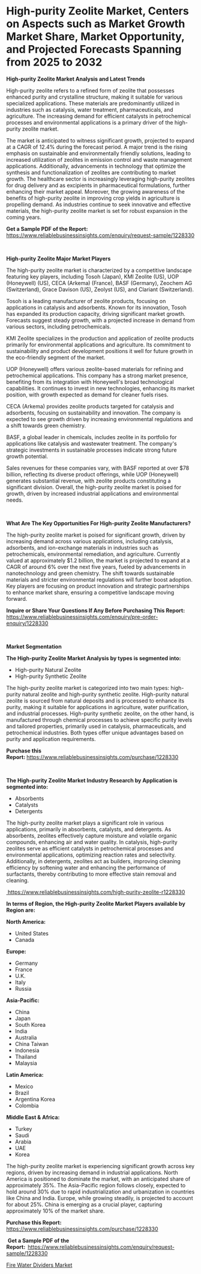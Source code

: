 <p><h1>High-purity Zeolite Market, Centers on Aspects such as Market Growth Market Share, Market Opportunity, and Projected Forecasts Spanning from 2025 to 2032</h1></p><p><strong>High-purity Zeolite Market Analysis and Latest Trends</strong></p>
<p><p>High-purity zeolite refers to a refined form of zeolite that possesses enhanced purity and crystalline structure, making it suitable for various specialized applications. These materials are predominantly utilized in industries such as catalysis, water treatment, pharmaceuticals, and agriculture. The increasing demand for efficient catalysts in petrochemical processes and environmental applications is a primary driver of the high-purity zeolite market.</p><p>The market is anticipated to witness significant growth, projected to expand at a CAGR of 12.4% during the forecast period. A major trend is the rising emphasis on sustainable and environmentally friendly solutions, leading to increased utilization of zeolites in emission control and waste management applications. Additionally, advancements in technology that optimize the synthesis and functionalization of zeolites are contributing to market growth. The healthcare sector is increasingly leveraging high-purity zeolites for drug delivery and as excipients in pharmaceutical formulations, further enhancing their market appeal. Moreover, the growing awareness of the benefits of high-purity zeolite in improving crop yields in agriculture is propelling demand. As industries continue to seek innovative and effective materials, the high-purity zeolite market is set for robust expansion in the coming years.</p></p>
<p><strong>Get a Sample PDF of the Report:&nbsp;</strong> <a href="https://www.reliablebusinessinsights.com/enquiry/request-sample/1228330?utm_campaign=2774&utm_medium=2&utm_source=Github&utm_content=ia&utm_term=28022025&utm_id=high-purity-zeolite">https://www.reliablebusinessinsights.com/enquiry/request-sample/1228330</a></p>
<p>&nbsp;</p>
<p><strong>High-purity Zeolite Major Market Players</strong></p>
<p><p>The high-purity zeolite market is characterized by a competitive landscape featuring key players, including Tosoh (Japan), KMI Zeolite (US), UOP (Honeywell) (US), CECA (Arkema) (France), BASF (Germany), Zeochem AG (Switzerland), Grace Davison (US), Zeolyst (US), and Clariant (Switzerland). </p><p>Tosoh is a leading manufacturer of zeolite products, focusing on applications in catalysis and adsorbents. Known for its innovation, Tosoh has expanded its production capacity, driving significant market growth. Forecasts suggest steady growth, with a projected increase in demand from various sectors, including petrochemicals.</p><p>KMI Zeolite specializes in the production and application of zeolite products primarily for environmental applications and agriculture. Its commitment to sustainability and product development positions it well for future growth in the eco-friendly segment of the market.</p><p>UOP (Honeywell) offers various zeolite-based materials for refining and petrochemical applications. This company has a strong market presence, benefiting from its integration with Honeywell's broad technological capabilities. It continues to invest in new technologies, enhancing its market position, with growth expected as demand for cleaner fuels rises.</p><p>CECA (Arkema) provides zeolite products targeted for catalysis and adsorbents, focusing on sustainability and innovation. The company is expected to see growth driven by increasing environmental regulations and a shift towards green chemistry.</p><p>BASF, a global leader in chemicals, includes zeolite in its portfolio for applications like catalysis and wastewater treatment. The company's strategic investments in sustainable processes indicate strong future growth potential.</p><p>Sales revenues for these companies vary, with BASF reported at over $78 billion, reflecting its diverse product offerings, while UOP (Honeywell) generates substantial revenue, with zeolite products constituting a significant division. Overall, the high-purity zeolite market is poised for growth, driven by increased industrial applications and environmental needs.</p></p>
<p>&nbsp;</p>
<p><strong>What Are The Key Opportunities For High-purity Zeolite Manufacturers?</strong></p>
<p><p>The high-purity zeolite market is poised for significant growth, driven by increasing demand across various applications, including catalysis, adsorbents, and ion-exchange materials in industries such as petrochemicals, environmental remediation, and agriculture. Currently valued at approximately $1.2 billion, the market is projected to expand at a CAGR of around 6% over the next five years, fueled by advancements in nanotechnology and green chemistry. The shift towards sustainable materials and stricter environmental regulations will further boost adoption. Key players are focusing on product innovation and strategic partnerships to enhance market share, ensuring a competitive landscape moving forward.</p></p>
<p><strong>Inquire or Share Your Questions If Any Before Purchasing This Report:</strong> <a href="https://www.reliablebusinessinsights.com/enquiry/pre-order-enquiry/1228330?utm_campaign=2774&utm_medium=2&utm_source=Github&utm_content=ia&utm_term=28022025&utm_id=high-purity-zeolite">https://www.reliablebusinessinsights.com/enquiry/pre-order-enquiry/1228330</a></p>
<p>&nbsp;</p>
<p><strong>Market Segmentation</strong></p>
<p><strong>The High-purity Zeolite Market Analysis by types is segmented into:</strong></p>
<p><ul><li>High-purity Natural Zeolite</li><li>High-purity Synthetic Zeolite</li></ul></p>
<p><p>The high-purity zeolite market is categorized into two main types: high-purity natural zeolite and high-purity synthetic zeolite. High-purity natural zeolite is sourced from natural deposits and is processed to enhance its purity, making it suitable for applications in agriculture, water purification, and industrial processes. High-purity synthetic zeolite, on the other hand, is manufactured through chemical processes to achieve specific purity levels and tailored properties, primarily used in catalysis, pharmaceuticals, and petrochemical industries. Both types offer unique advantages based on purity and application requirements.</p></p>
<p><strong>Purchase this Report:&nbsp;</strong><a href="https://www.reliablebusinessinsights.com/purchase/1228330?utm_campaign=2774&utm_medium=2&utm_source=Github&utm_content=ia&utm_term=28022025&utm_id=high-purity-zeolite">https://www.reliablebusinessinsights.com/purchase/1228330</a></p>
<p>&nbsp;</p>
<p><strong>The High-purity Zeolite Market Industry Research by Application is segmented into:</strong></p>
<p><ul><li>Absorbents</li><li>Catalysts</li><li>Detergents</li></ul></p>
<p><p>The high-purity zeolite market plays a significant role in various applications, primarily in absorbents, catalysts, and detergents. As absorbents, zeolites effectively capture moisture and volatile organic compounds, enhancing air and water quality. In catalysis, high-purity zeolites serve as efficient catalysts in petrochemical processes and environmental applications, optimizing reaction rates and selectivity. Additionally, in detergents, zeolites act as builders, improving cleaning efficiency by softening water and enhancing the performance of surfactants, thereby contributing to more effective stain removal and cleaning.</p></p>
<p><a href="https://www.reliablebusinessinsights.com/high-purity-zeolite-r1228330?utm_campaign=2774&utm_medium=2&utm_source=Github&utm_content=ia&utm_term=28022025&utm_id=high-purity-zeolite">&nbsp;https://www.reliablebusinessinsights.com/high-purity-zeolite-r1228330</a></p>
<p><strong>In terms of Region, the High-purity Zeolite Market Players available by Region are:</strong></p>
<p>
    <p> <strong> North America: </strong>
        <ul>
            <li>United States</li>
            <li>Canada</li>
        </ul>
        </p> 
    <p> <strong> Europe: </strong>
        <ul>
            <li>Germany</li>
            <li>France</li>
            <li>U.K.</li>
            <li>Italy</li>
            <li>Russia</li>
        </ul>
        </p> 
    <p> <strong> Asia-Pacific: </strong>
        <ul>
            <li>China</li>
            <li>Japan</li>
            <li>South Korea</li>
            <li>India</li>
            <li>Australia</li>
            <li>China Taiwan</li>
            <li>Indonesia</li>
            <li>Thailand</li>
            <li>Malaysia</li>
        </ul>
        </p> 
    <p> <strong> Latin America: </strong>
        <ul>
            <li>Mexico</li>
            <li>Brazil</li>
            <li>Argentina Korea</li>
            <li>Colombia</li>
        </ul>
        </p> 
    <p> <strong> Middle East & Africa: </strong>
        <ul>
            <li>Turkey</li>
            <li>Saudi</li>
            <li>Arabia</li>
            <li>UAE</li>
            <li>Korea</li>
        </ul>
    </p>
    </p>
<p><p>The high-purity zeolite market is experiencing significant growth across key regions, driven by increasing demand in industrial applications. North America is positioned to dominate the market, with an anticipated share of approximately 35%. The Asia-Pacific region follows closely, expected to hold around 30% due to rapid industrialization and urbanization in countries like China and India. Europe, while growing steadily, is projected to account for about 25%. China is emerging as a crucial player, capturing approximately 10% of the market share.</p></p>
<p><strong>Purchase this Report: </strong><a href="https://www.reliablebusinessinsights.com/purchase/1228330?utm_campaign=2774&utm_medium=2&utm_source=Github&utm_content=ia&utm_term=28022025&utm_id=high-purity-zeolite">https://www.reliablebusinessinsights.com/purchase/1228330</a></p>
<p>&nbsp;<strong>Get a Sample PDF of the Report:&nbsp;&nbsp;</strong><a href="https://www.reliablebusinessinsights.com/enquiry/request-sample/1228330?utm_campaign=2774&utm_medium=2&utm_source=Github&utm_content=ia&utm_term=28022025&utm_id=high-purity-zeolite">https://www.reliablebusinessinsights.com/enquiry/request-sample/1228330</a></p>
<p><strong></strong></p>
<p><p><a href="https://github.com/bholdsfofie/Market-Research-Report-List-1/blob/main/fire-water-dividers-market.md?utm_campaign=2774&utm_medium=2&utm_source=Github&utm_content=ia&utm_term=28022025&utm_id=high-purity-zeolite">Fire Water Dividers Market</a></p></p>